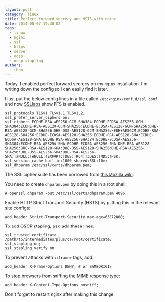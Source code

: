 ```yaml
---
layout: post
category: linux
title: Perfect forward secrecy and HSTS with nginx
date: 2014-08-07 19:30:02
tags:
  - linux
  - nginx
  - ssl
  - https
  - server
  - ocsp
  - ocsp stapling
authors:
  - thom
---
```


Today, I enabled perfect forward secrecy on my `nginx` installation. I'm writing
down the config so I can easily find it later.

<!--more-->

I just put the below config lines in a file called
`/etc/nginx/conf.d/ssl.conf` and now [SSLlabs][1] show PFS is enabled.

    ssl_protocols TLSv1 TLSv1.1 TLSv1.2;
    ssl_prefer_server_ciphers on;
    ssl_ciphers ECDHE-RSA-AES256-GCM-SHA384:ECDHE-ECDSA-AES256-GCM-SHA384:ECDHE-RSA-AES128-GCM-SHA256:ECDHE-ECDSA-AES128-GCM-SHA256:DHE-RSA-AES128-GCM-SHA256:DHE-DSS-AES128-GCM-SHA256:kEDH+AESGCM:ECDHE-RSA-AES128-SHA256:ECDHE-ECDSA-AES128-SHA256:ECDHE-RSA-AES128-SHA:ECDHE-ECDSA-AES128-SHA:ECDHE-RSA-AES256-SHA384:ECDHE-ECDSA-AES256-SHA384:ECDHE-RSA-AES256-SHA:ECDHE-ECDSA-AES256-SHA:DHE-RSA-AES128-SHA256:DHE-RSA-AES128-SHA:DHE-DSS-AES128-SHA256:DHE-RSA-AES256-SHA256:DHE-DSS-AES256-SHA:DHE-RSA-AES256-SHA:!aNULL:!eNULL:!EXPORT:!DES:!RC4:!3DES:!MD5:!PSK;
    ssl_session_cache builtin:1000 shared:SSL:10m;
    ssl_dhparam /etc/ssl/certs/dhparam.pem;


The SSL cipher suite has been borrowed from [this Mozilla wiki][2].

You need to create `dhparam.pem` by doing this in a root shell:

    # openssl dhparam -out /etc/ssl/certs/dhparam.pem 4096

Enable HTTP Strict Transport Security (HSTS) by putting this in the relevant site configs:

    add_header Strict-Transport-Security max-age=63072000;

To add OSCP stapling, also add these lines:

    ssl_trusted_certificate /path/to/intermediates/plus/ca/root/certificate;
    ssl_stapling on;
    ssl_stapling_verify on;

To prevent attacks with `<iframe>` tags, add:

    add_header X-Frame-Options DENY; # or SAMEORIGIN

To stop browsers from sniffing the MIME response type:

    add_header X-Content-Type-Options nosniff;

Don't forget to restart nginx after making this change.

  [1]: https://www.ssllabs.com/ssltest/
  [2]: https://wiki.mozilla.org/Security/Server_Side_TLS
